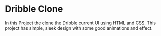 # Dribble Clone
In this Project the clone the Dribble current UI using HTML and CSS. This project has simple, sleek design with some good animations and effect.
